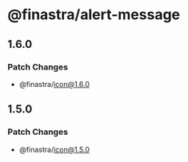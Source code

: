 # @finastra/alert-message

## 1.6.0

### Patch Changes

- @finastra/icon@1.6.0

## 1.5.0

### Patch Changes

- @finastra/icon@1.5.0
